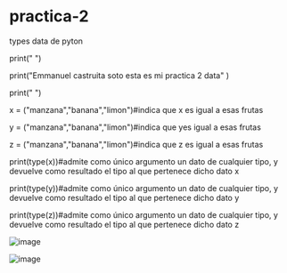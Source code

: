 # practica-2
types data de pyton

print(" ")

print("Emmanuel castruita soto esta es mi practica 2 data" )

print(" ")

x = ("manzana","banana","limon")#indica que x es igual a esas frutas 

y = ("manzana","banana","limon")#indica que yes igual a esas frutas 

z = ("manzana","banana","limon")#indica que z es igual a esas frutas 


print(type(x))#admite como único argumento un dato de cualquier tipo, y devuelve como resultado el tipo al que pertenece dicho dato x

print(type(y))#admite como único argumento un dato de cualquier tipo, y devuelve como resultado el tipo al que pertenece dicho dato y

print(type(z))#admite como único argumento un dato de cualquier tipo, y devuelve como resultado el tipo al que pertenece dicho dato z


![image](https://github.com/user-attachments/assets/02b8cb09-f8e2-4223-8fa3-bbf61f9d64d4)

![image](https://github.com/user-attachments/assets/25a437e8-c6d5-49f9-8398-39297f124cbf)
